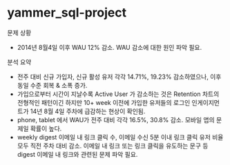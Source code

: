 # yammer_sql-project

문제 상황
- 2014년 8월4일 이후 WAU 12% 감소. WAU 감소에 대한 원인 파악 필요.

분석 요약
- 전주 대비 신규 가입자, 신규 활성 유저 각각 14.71%, 19.23% 감소하였으나, 이후 동일 수준 회복 & 소폭 증가.
- 가입으로부터 시간이 지날수록 Active User 가 감소하는 것은 Retention 차트의 전형적인 패턴이긴 하지만
  10+ week 이전에 가입한 유저들의 로그인 인게이지먼트가 14년 8월 4일 주차에 급감하는 현상이 확인됨.
- phone, tablet 에서 WAU가 전주 대비 각각 16.5%, 30.8% 감소. 모바일 앱의 문제일 확률이 높다.
- weekly digest 이메일 내 링크 클릭 수, 이메일 수신 5분 이내 링크 클릭 유저 비율 모두 직전 주차 대비 감소. 
  이메일 내 링크 또는 링크 클릭을 유도하는 문구 등 digest 이메일 내 링크와 관련된 문제 파악 필요.
